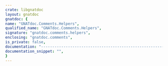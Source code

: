 ```yaml
---
crate: libgnatdoc
layout: gnatdoc
gnatdoc: {
name: "GNATdoc.Comments.Helpers",
qualified_name: "GNATdoc.Comments.Helpers",
signature: "gnatdoc.comments.helpers",
enclosing: "gnatdoc.comments",
is_private: false,
documentation: "----------------------------------------------------------------------------\n                    GNAT Documentation Generation Tool                    --\n                                                                          --\n                       Copyright (C) 2022, AdaCore                        --\n                                                                          --\n This is free software;  you can redistribute it  and/or modify it  under --\n terms of the  GNU General Public License as published  by the Free Soft- --\n ware  Foundation;  either version 3,  or (at your option) any later ver- --\n sion.  This software is distributed in the hope  that it will be useful, --\n but WITHOUT ANY WARRANTY;  without even the implied warranty of MERCHAN- --\n TABILITY or FITNESS FOR A PARTICULAR PURPOSE. See the GNU General Public --\n License for  more details.  You should have  received  a copy of the GNU --\n General  Public  License  distributed  with  this  software;   see  file --\n COPYING3.  If not, go to http://www.gnu.org/licenses for a complete copy --\n of the license.                                                          --\n----------------------------------------------------------------------------",
documentation_snippet: "",
}
---
```

